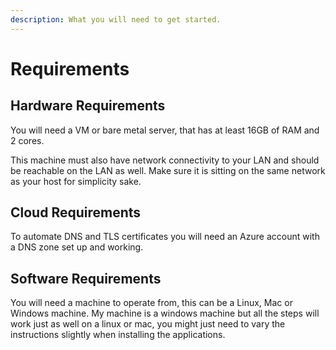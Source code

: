```yaml
---
description: What you will need to get started.
---
```


# Requirements

## Hardware Requirements

You will need a VM or bare metal server, that has at least 16GB of RAM and 2 cores.

This machine must also have network connectivity to your LAN and should be reachable on the LAN as well. Make sure it is sitting on the same network as your host for simplicity sake.&#x20;

## Cloud Requirements

To automate DNS and TLS certificates you will need an Azure account with a DNS zone set up and working.

## Software Requirements

You will need a machine to operate from, this can be a Linux, Mac or Windows machine. My machine is a windows machine but all the steps will work just as well on a linux or mac, you might just need to vary the instructions slightly when installing the applications.
